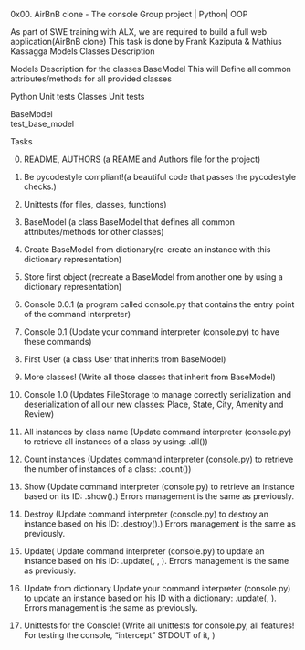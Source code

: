 0x00. AirBnB clone - The console
Group project     |  Python|       OOP

As part of SWE training with ALX, we are required to build a full web application(AirBnB clone)
This task is done by  Frank Kaziputa & Mathius Kassagga
Models
Classes	Description

Models	Description for the classes
BaseModel	This will Define all common attributes/methods for all provided classes

Python Unit tests
Classes	Unit tests

BaseModel	
test_base_model



Tasks

0. README, AUTHORS (a REAME and Authors file for the project)

1. Be pycodestyle compliant!(a beautiful code that passes the pycodestyle checks.)

2. Unittests (for files, classes, functions)

3. BaseModel (a class BaseModel that defines all common attributes/methods for other classes)

4. Create BaseModel from dictionary(re-create an instance with this dictionary representation)

5. Store first object (recreate a BaseModel from another one by using a dictionary representation)

6. Console 0.0.1 (a program called console.py that contains the entry point of the command interpreter)

7. Console 0.1 (Update your command interpreter (console.py) to have these commands)

8. First User (a class User that inherits from BaseModel)

9. More classes! (Write all those classes that inherit from BaseModel)


10. Console 1.0 (Updates FileStorage to manage correctly serialization and deserialization of all our new classes: Place, State, City, Amenity and Review)

11. All instances by class name (Update command interpreter (console.py) to retrieve all instances of a class by using: <class name>.all())

12. Count instances (Updates command interpreter (console.py) to retrieve the number of instances of a class: <class name>.count())

13. Show (Update command interpreter (console.py) to retrieve an instance based on its ID: <class name>.show(<id>).) Errors management is the same as previously.

14. Destroy (Update command interpreter (console.py) to destroy an instance based on his ID: <class name>.destroy(<id>).) Errors management is the same as previously.

15. Update( Update command interpreter (console.py) to update an instance based on his ID: <class name>.update(<id>, <attribute name>, <attribute value>). Errors management is the same as previously.

16. Update from dictionary Update your command interpreter (console.py) to update an instance based on his ID with a dictionary: <class name>.update(<id>, <dictionary representation>). Errors management is the same as previously.

17. Unittests for the Console! (Write all unittests for console.py, all features! For testing the console,  “intercept” STDOUT of it, )


